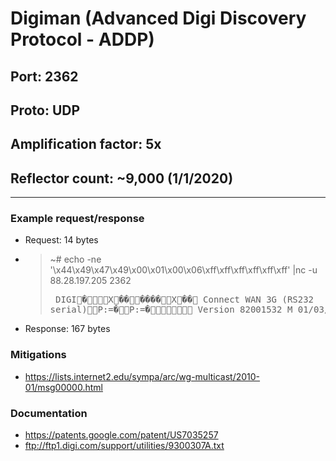 # Digiman (Advanced Digi Discovery Protocol - ADDP)

## Port: 2362

## Proto: UDP

## Amplification factor: 5x

## Reflector count: ~9,000 (1/1/2020)

---

### Example request/response

- Request: 14 bytes
- > ~# echo -ne '\x44\x49\x47\x49\x00\x01\x00\x06\xff\xff\xff\xff\xff\xff' |nc -u 88.28.197.205 2362
      	<pre>
      	DIGI�X������X��
      	Connect WAN 3G (RS232 serial)P:=�P:=�
      	Version 82001532_M 01/03/2013@���j$�
      	</pre>
- Response: 167 bytes

### Mitigations

- https://lists.internet2.edu/sympa/arc/wg-multicast/2010-01/msg00000.html

### Documentation

- https://patents.google.com/patent/US7035257
- ftp://ftp1.digi.com/support/utilities/9300307A.txt
